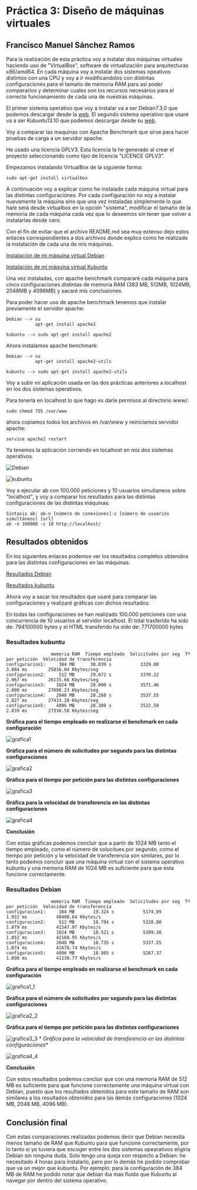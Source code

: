 # Práctica 3: Diseño de máquinas virtuales

## Francisco Manuel Sánchez Ramos

Para la realización de esta práctica voy a instalar dos máquinas virtuales haciendo uso de "VirtualBox", software de virtualización para arquitecturas x86/amd64. En cada máquina voy a instalar dos sistemas opeativos distintos con una CPU y voy a ir modificandolos con distintas configuraciones para el tamaño de memoria RAM para así poder compararlos y determinar cuales son los recursos necesários para el correcto funcionamiento de cada una de nuestras máquinas.

El primer sistema operativo que voy a instalar va a ser Debian7.3.0 que podemos descargar desde la [web](http://www.debian.org/index.es.html). El segundo sistema operativo que usaré va a ser Kubuntu13.10 que podemos descargar desde su [web](http://www.kubuntu.org/getkubuntu).

Voy a comparar las maquinas con Apache Benchmark que sirve para hacer pruebas de carga a un servidor apache.

He usado una licencia GPLV3. Esta licencia la he generado al crear el proyecto seleccionando como tipo de licencia "LICENCE GPLV3".

Empezamos instalando VirtualBox de la siguiente forma:

    sudo apt-get install virtualbox

A continuación voy a explicar como he instalado cada máquina virtual para las distíntas configuraciónes. Por cada configuración no voy a instalar nuevamente la máquina sino que una vez instaladas simplemente lo que haŕe será desde virtualbox en la opción "sistema", modificar el tamaño de la memoria de cada máquina cada vez que lo deseemos sin tener que volver a instalarlas desde cero.

Con el fin de evitar que el archivo README.md sea muy extenso dejo estos enlaces correspondientes a dos archivos donde explico como he realizado la instalación de cada una de mis máquinas.

[Instalación de mi máquina virtual Debian](https://github.com/franciscomanuel/Practica3/blob/master/CreacionMaquinaVirtualDebian.md)

[Instalación de mi máquina virtual Kubuntu](https://github.com/franciscomanuel/Practica3/blob/master/CreacionMaquinaVirtualKubuntu.md)

Una vez instaladas, con apache benchmark compararé cada máquina para cinco configuraciones distintas de memoria RAM (383 MB, 512MB, 1024MB, 2048MB y 4096MB) y sacaré mis conclusiones. 

Para poder hacer uso de apache benchmark tenemos que instalar previamente el servidor apache:

    Debian --> su
               apt-get install apache2
         
    kubuntu --> sudo apt-get install apache2
    
Ahora instalamos apache benchmark:

    Debian --> su
               apt-get install apache2-utils
           
    kubuntu --> sudo apt-get install apache2-utils
    
Voy a subir mi aplicación usada en las dos prácticas anteriores a localhost en los dos sistemas operativos.
    
Para tenerla en localhost lo que hago es darle permisos al directorio www/:

    sudo chmod 755 /var/www
    
ahora copiamos todos los archivos en /var/www y reiniciamos servidor apache:

    service apache2 restart
    
Ya tenemos la aplicación corriendo en localhost en mis dos sistemas operativos.

![Debian](https://dl.dropbox.com/s/1l04epodzvlg3zc/debianlocalhost.png)

![kubuntu](https://dl.dropbox.com/s/tsuw1wiaxr17yys/localhostk.png)

Voy a ejecutar ab con 100.000 peticiones y 10 usuarios simultaneos sobre "localhost", y voy a comparar los resultados para las distintas configuraciones de las distintas máquinas:

    Sintaxis ab: ab-n [número de conexiones]-c [número de usuarios simultáneos] [url]
    ab -n 100000 -c 10 http://localhost/
    
## Resultados obtenidos

En los siguientes enlaces podemos ver los resultados completos obtenidos para las distintas configuraciones en las máquinas.

[Resultados Debian](https://github.com/franciscomanuel/Practica3/blob/master/ResultadosDebian.md)

[Resultados kubuntu](https://github.com/franciscomanuel/Practica3/blob/master/ResultadosKubuntu.md)

Ahora voy a sacar los resultados que usaré para comparar las configuraciones y realizaré gráficas con dichos resultados:

En todas las configuraciones se han realizado 100.000 peticiones con una concurrencia de 10 usuarios al servidor localhost. El total trasferido ha sido de: 794100000 bytes y el HTML transferido ha sido de: 771700000 bytes


### Resultados kubuntu

                     memoria RAM  Tiempo empleado  Solicitudes por seg  Tº por petición  Velocidad de transferencia
    configuracion1:     384 MB      30.039 s           3329.00            3.004 ms        25816.04 Kbytes/seg
    configuracion2:     512 MB      29.672 s           3370.22            2.967 ms        26135.66 Kbytes/seg
    configuracion3:    1024 MB      28.000 s           3571.46            2.800 ms        27696.23 Kbytes/seg
    configuracion4:    2048 MB      28.268 s           3537.55            2.827 ms        27433.28 Kbytes/seg
    configuracion5:    4096 MB      28.389 s           3522.50            2.839 ms        27316.58 Kbytes/seg

**Gráfica para el tiempo empleado en realizarse el benchmark en cada configuración**

![grafica1](https://dl.dropbox.com/s/pgzy14pgbzr8mqz/grafica1.png)

**Gráfica para el número de solicitudes por segundo para las distintas configuraciones**

![grafica2](https://dl.dropbox.com/s/o6ul0suoq1cm5rs/grafica2.png)

**Gráfica para el tiempo por petición para las distintas configuraciones**

![grafica3](https://dl.dropbox.com/s/y3u5q5yc23tdfrl/grafica3.png)

**Gráfica para la velocidad de transferencia en las distintas configuraciones**

![grafica4](https://dl.dropbox.com/s/dz4vkza8iufb7mg/grafica4.png)

**Conclusión**

Con estas gráficas podemos concluir que a partir de 1024 MB tanto el tiempo empleado, como el número de solucitues por segundo, como el tiempo por petición y la velocidad de transferencia son similares, por lo tanto podemos concluir que una máquina virtual con el sistema operativo kubuntu y una memoria RAM de 1024 MB es suficiente para que esta funcione correctamente.

### Resultados Debian

                     memoria RAM  Tiempo empleado  Solicitudes por seg  Tº por petición  Velocidad de transferencia
    configuracion1:     384 MB       19.324 s           5174,89            1.932 ms           40408.64 Kbytes/s
    configuracion2:     512 MB       18.794 s           5320.80            1.879 ms           41547.97 Kbytes/s  
    configuracion3:    1024 MB       18.521 s           5399.30            1.852 ms           42160.95 Kbytes/s
    configuracion4:    2048 MB       18.735 s           5337.55            1.874 ms           41678.74 Kbytes/s
    configuracion5:    4096 MB       18.985 s           5267.37            1.898 ms           41130.77 Kbytes/s
    
**Gráfica para el tiempo empleado en realizarse el benchmark en cada configuración**

![grafica1_1](https://dl.dropbox.com/s/wnik24m5ihog47n/graficad_1.png)

**Gráfica para el número de solicitudes por segundo para las distintas configuraciones**

![grafica2_2](https://dl.dropbox.com/s/tx9xgb5swusyozj/graficad_2.png)

**Gráfica para el tiempo por petición para las distintas configuraciones**

![grafica3_3](https://dl.dropbox.com/s/qibdr3ycpcjdar7/graficad_3.png)
*
*Gráfica para la velocidad de transferencia en las distintas configuraciones**

![grafica4_4](https://dl.dropbox.com/s/igca83033ukdkju/graficad_4.png)

**Conclusión**

Con estos resultados podemos concluir que con una memoria RAM de 512 MB es suficiente para que funcione correctamente una máquina virtual con Debian, puesto que los resultados obtenidos para este tamaño de RAM son similares a los resultados obtenidos para las demás configuraciones (1024 MB, 2048 MB, 4096 MB).

## Conclusión final

Con estas comparaciones realizadas podemos decir que Debian necesita menos tamaño de RAM que Kubuntu para que funcione correctamente, por lo tanto si yo tuviera que escoger entre los dos sistemas opearativos eligiría Debian sin ninguna duda. Solo tengo una queja con respecto a Debian: he necesitado 4 horas para instalarlo, pero por lo demás he podido comprobar que va un mejor que kubuntu. Por ejemplo: para la configuración de 384 MB de RAM he podido notar que debian iba mas fluido que Kubuntu al navegar por dentro del sistema operativo.





    

    









